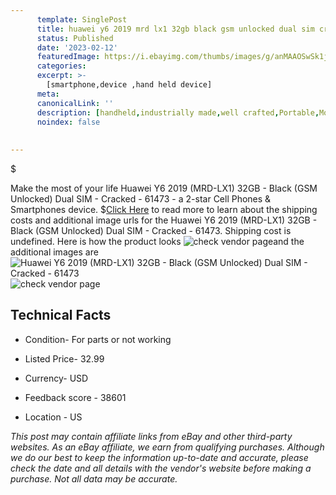 ```yaml
---
      template: SinglePost
      title: huawei y6 2019 mrd lx1 32gb black gsm unlocked dual sim cracked 61473
      status: Published
      date: '2023-02-12'
      featuredImage: https://i.ebayimg.com/thumbs/images/g/anMAAOSwSk1jPxmi/s-l225.jpg
      categories: 
      excerpt: >-
        [smartphone,device ,hand held device]
      meta:
      canonicalLink: ''
      description: [handheld,industrially made,well crafted,Portable,Mobile,Compact,Convenient,Lightweight,Maneuverable,Man-portable,Miniature,Carriable,Hand-held,Light,Holdable,Transportable,Mobile device,Pocket-sized,On-the-go,Wireless,Cordless,Compact size,Convenient size, smartphone,device ,hand held device]
      noindex: false
      
        
---
```

$

Make the most of your life Huawei Y6 2019 (MRD-LX1) 32GB - Black (GSM Unlocked) Dual SIM - Cracked - 61473 - a 2-star Cell Phones & Smartphones device.
$[Click Here](https://www.ebay.com/itm/144941422660?hash=item21bf2e9844%3Ag%3AanMAAOSwSk1jPxmi&mkevt=1&mkcid=1&mkrid=711-53200-19255-0&campid=%253CePNCampaignId%253E&customid=%253CreferenceId%253E&toolid=10049) to read more to learn about the shipping costs and additional image urls for the Huawei Y6 2019 (MRD-LX1) 32GB - Black (GSM Unlocked) Dual SIM - Cracked - 61473. Shipping cost is undefined. Here is how the product looks ![check vendor page](https://i.ebayimg.com/thumbs/images/g/anMAAOSwSk1jPxmi/s-l225.jpg)and the additional images are![Huawei Y6 2019 (MRD-LX1) 32GB - Black (GSM Unlocked) Dual SIM - Cracked - 61473](https://i.ebayimg.com/images/g/anMAAOSwSk1jPxmi/s-l1600.jpg)![check vendor page](https://origin-galleryplus.ebayimg.com/ws/web/144941422660_2_0_1/225x225.jpg,https://origin-galleryplus.ebayimg.com/ws/web/144941422660_3_0_1/225x225.jpg,https://origin-galleryplus.ebayimg.com/ws/web/144941422660_4_0_1/225x225.jpg,https://origin-galleryplus.ebayimg.com/ws/web/144941422660_5_0_1/225x225.jpg,https://origin-galleryplus.ebayimg.com/ws/web/144941422660_6_0_1/225x225.jpg,https://origin-galleryplus.ebayimg.com/ws/web/144941422660_7_0_1/225x225.jpg,https://origin-galleryplus.ebayimg.com/ws/web/144941422660_8_0_1/225x225.jpg)



 ## Technical Facts 



     
      

 - Condition- For parts or not working 


      

 - Listed Price- 32.99 


      

 - Currency- USD 


      

 - Feedback score - 38601 


      

 - Location - US 


      
      

 *_This post may contain affiliate links from eBay and other third-party websites. As an eBay affiliate, we earn from qualifying purchases. Although we do our best to keep the information up-to-date and accurate, please check the date and all details with the vendor's website before making a purchase. Not all data may be accurate._*






